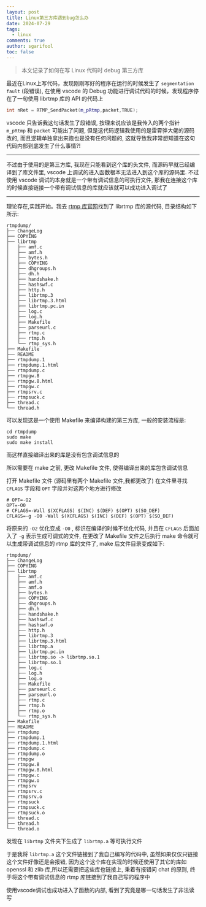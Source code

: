 ```yaml
---
layout: post
title: Linux第三方库遇到bug怎么办
date: 2024-07-29
tags:
  - linux
comments: true
author: sgarifool
toc: false
---
```


> 本文记录了如何在写 Linux 代码时 debug 第三方库

<!-- more -->

最近在Linux上写代码，发现刚刚写好的程序在运行的时候发生了 `segmentation fault` (段错误), 在使用 vscode 的 Debug 功能进行调试代码的时候，发现程序停在了一句使用 librtmp 库的 API 的代码上

```cpp
int nRet = RTMP_SendPacket(m_pRtmp,packet,TRUE);
```

vscode 只告诉我这句话发生了段错误, 按理来说应该是我传入的两个指针 `m_pRtmp` 和 `packet` 可能出了问题, 但是这代码逻辑我使用的是雷霄骅大佬的源码改的, 而且逻辑单独拿出来跑也是没有任何问题的, 这就导致我非常想知道在这句代码内部到底发生了什么事情?!

---

不过由于使用的是第三方库, 我现在只能看到这个库的头文件, 而源码早就已经编译到了库文件里, vscode 上调试的进入函数根本无法进入到这个库的源码里. 不过使用 vscode 调试的本身就是一个带有调试信息的可执行文件, 那我在连接这个库的时候直接链接一个带有调试信息的库就应该就可以成功进入调试了

---

理论存在,实践开始。我去 [rtmp 库官网](https://rtmpdump.mplayerhq.hu/)找到了 librtmp 库的源代码, 目录结构如下所示: 

```shell
rtmpdump/
├── ChangeLog
├── COPYING
├── librtmp
│   ├── amf.c
│   ├── amf.h
│   ├── bytes.h
│   ├── COPYING
│   ├── dhgroups.h
│   ├── dh.h
│   ├── handshake.h
│   ├── hashswf.c
│   ├── http.h
│   ├── librtmp.3
│   ├── librtmp.3.html
│   ├── librtmp.pc.in
│   ├── log.c
│   ├── log.h
│   ├── Makefile
│   ├── parseurl.c
│   ├── rtmp.c
│   ├── rtmp.h
│   └── rtmp_sys.h
├── Makefile
├── README
├── rtmpdump.1
├── rtmpdump.1.html
├── rtmpdump.c
├── rtmpgw.8
├── rtmpgw.8.html
├── rtmpgw.c
├── rtmpsrv.c
├── rtmpsuck.c
├── thread.c
└── thread.h
```

可以发现这是一个使用 Makefile 来编译构建的第三方库, 一般的安装流程是: 

```shell
cd rtmpdump
sudo make
sudo make install
```

而这样直接编译出来的库是没有包含调试信息的

所以需要在 make 之前, 更改 Makefile 文件, 使得编译出来的库包含调试信息

打开 Makefile 文件 (源码里有两个 Makefile 文件,我都更改了) 在文件里寻找 `CFLAGS` 字段和 `OPT` 字段并对这两个地方进行修改

```shell
# OPT=-O2
OPT=-O0
# CFLAGS=-Wall $(XCFLAGS) $(INC) $(DEF) $(OPT) $(SO_DEF)
CFLAGS=-g -O0 -Wall $(XCFLAGS) $(INC) $(DEF) $(OPT) $(SO_DEF)
```

将原来的 `-O2` 优化变成 `-O0` , 标识在编译的时候不优化代码, 并且在 `CFLAGS` 后面加入了 `-g` 表示生成可调式的文件, 在更改了 Makefile 文件之后执行 make 命令就可以生成带调试信息的 rtmp 库的文件了, make 后文件目录变成如下: 

```shell
rtmpdump/
├── ChangeLog
├── COPYING
├── librtmp
│   ├── amf.c
│   ├── amf.h
│   ├── amf.o
│   ├── bytes.h
│   ├── COPYING
│   ├── dhgroups.h
│   ├── dh.h
│   ├── handshake.h
│   ├── hashswf.c
│   ├── hashswf.o
│   ├── http.h
│   ├── librtmp.3
│   ├── librtmp.3.html
│   ├── librtmp.a
│   ├── librtmp.pc.in
│   ├── librtmp.so -> librtmp.so.1
│   ├── librtmp.so.1
│   ├── log.c
│   ├── log.h
│   ├── log.o
│   ├── Makefile
│   ├── parseurl.c
│   ├── parseurl.o
│   ├── rtmp.c
│   ├── rtmp.h
│   ├── rtmp.o
│   └── rtmp_sys.h
├── Makefile
├── README
├── rtmpdump
├── rtmpdump.1
├── rtmpdump.1.html
├── rtmpdump.c
├── rtmpdump.o
├── rtmpgw
├── rtmpgw.8
├── rtmpgw.8.html
├── rtmpgw.c
├── rtmpgw.o
├── rtmpsrv
├── rtmpsrv.c
├── rtmpsrv.o
├── rtmpsuck
├── rtmpsuck.c
├── rtmpsuck.o
├── thread.c
├── thread.h
└── thread.o
```

发现在 `librtmp` 文件夹下生成了 `librtmp.a` 等可执行文件

于是我将 `librtmp.a` 这个文件链接到了我自己编写的代码中, 虽然如果仅仅只链接这个文件好像还是会报错, 因为这个这个库在实现的时候还使用了其它的库如 openssl 和 zlib 库,所以还需要把这些库也链接上, 秉着有报错问 chat 的原则, 终于将这个带有调试信息的 rtmp 库链接到了我自己写的程序中

使用vscode调试也成功进入了函数的内部, 看到了究竟是哪一句话发生了非法读写
